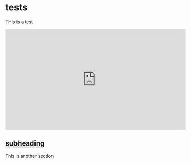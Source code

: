 # tests

THis is a test

<iframe width="560" height="315" src="https://www.youtube.com/embed/dX4sb0zAtMg?si=rOowqGjAPLvVSdL4" title="YouTube video player" frameborder="0" allow="accelerometer; autoplay; clipboard-write; encrypted-media; gyroscope; picture-in-picture; web-share" referrerpolicy="strict-origin-when-cross-origin" allowfullscreen></iframe>

## <a href="Test">subheading</a>

This is another section